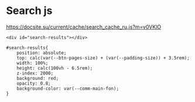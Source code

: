 # Search js
https://docsite.su/current/cache/search_cache_ru.js?m=v0VKlO
```
<div id="search-results"></div>
```


```
#search-results{
    position: absolute;
    top: calc(var(--btn-pages-size) + (var(--padding-size)) + 3.5rem);
    width: 100%;
    height: calc(100vh - 6.5rem);
    z-index: 2000;
    background: red;
    opacity: 0.8;
    background-color: var(--comm-main-fon);
}
```
